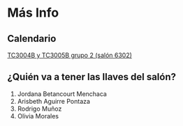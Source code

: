# Más Info

## Calendario

[TC3004B y TC3005B grupo 2 (salón 6302)](https://calendar.google.com/calendar/u/0/embed?src=c_e6f16673fb9c8888d05b2ff3a50abfda393e02f67e141914cbe9f59c17a19584@group.calendar.google.com&ctz=America/Mexico_City&pli=1)

## ¿Quién va a tener las llaves del salón?

1. Jordana Betancourt Menchaca
2. Arisbeth Aguirre Pontaza
3. Rodrigo Muñoz
4. Olivia Morales
